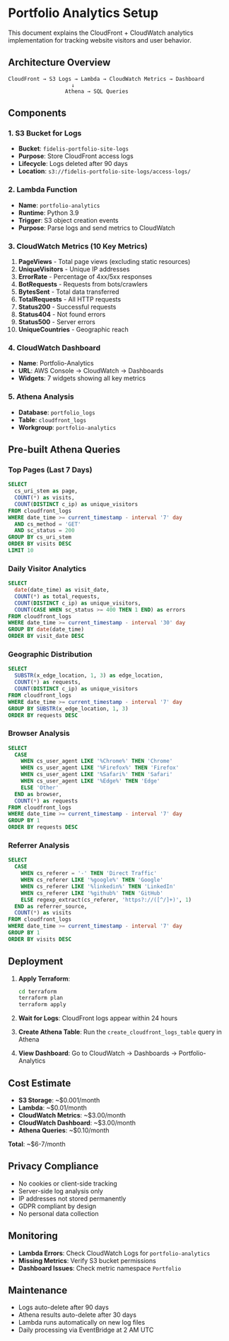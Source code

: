 # Portfolio Analytics Setup

This document explains the CloudFront + CloudWatch analytics implementation for tracking website visitors and user behavior.

## Architecture Overview

```
CloudFront → S3 Logs → Lambda → CloudWatch Metrics → Dashboard
                    ↓
                  Athena → SQL Queries
```

## Components

### 1. S3 Bucket for Logs
- **Bucket**: `fidelis-portfolio-site-logs`
- **Purpose**: Store CloudFront access logs
- **Lifecycle**: Logs deleted after 90 days
- **Location**: `s3://fidelis-portfolio-site-logs/access-logs/`

### 2. Lambda Function
- **Name**: `portfolio-analytics`
- **Runtime**: Python 3.9
- **Trigger**: S3 object creation events
- **Purpose**: Parse logs and send metrics to CloudWatch

### 3. CloudWatch Metrics (10 Key Metrics)
1. **PageViews** - Total page views (excluding static resources)
2. **UniqueVisitors** - Unique IP addresses
3. **ErrorRate** - Percentage of 4xx/5xx responses
4. **BotRequests** - Requests from bots/crawlers
5. **BytesSent** - Total data transferred
6. **TotalRequests** - All HTTP requests
7. **Status200** - Successful requests
8. **Status404** - Not found errors
9. **Status500** - Server errors
10. **UniqueCountries** - Geographic reach

### 4. CloudWatch Dashboard
- **Name**: Portfolio-Analytics
- **URL**: AWS Console → CloudWatch → Dashboards
- **Widgets**: 7 widgets showing all key metrics

### 5. Athena Analysis
- **Database**: `portfolio_logs`
- **Table**: `cloudfront_logs`
- **Workgroup**: `portfolio-analytics`

## Pre-built Athena Queries

### Top Pages (Last 7 Days)
```sql
SELECT 
  cs_uri_stem as page,
  COUNT(*) as visits,
  COUNT(DISTINCT c_ip) as unique_visitors
FROM cloudfront_logs 
WHERE date_time >= current_timestamp - interval '7' day
  AND cs_method = 'GET'
  AND sc_status = 200
GROUP BY cs_uri_stem
ORDER BY visits DESC
LIMIT 10
```

### Daily Visitor Analytics
```sql
SELECT 
  date(date_time) as visit_date,
  COUNT(*) as total_requests,
  COUNT(DISTINCT c_ip) as unique_visitors,
  COUNT(CASE WHEN sc_status >= 400 THEN 1 END) as errors
FROM cloudfront_logs 
WHERE date_time >= current_timestamp - interval '30' day
GROUP BY date(date_time)
ORDER BY visit_date DESC
```

### Geographic Distribution
```sql
SELECT 
  SUBSTR(x_edge_location, 1, 3) as edge_location,
  COUNT(*) as requests,
  COUNT(DISTINCT c_ip) as unique_visitors
FROM cloudfront_logs 
WHERE date_time >= current_timestamp - interval '7' day
GROUP BY SUBSTR(x_edge_location, 1, 3)
ORDER BY requests DESC
```

### Browser Analysis
```sql
SELECT 
  CASE 
    WHEN cs_user_agent LIKE '%Chrome%' THEN 'Chrome'
    WHEN cs_user_agent LIKE '%Firefox%' THEN 'Firefox'
    WHEN cs_user_agent LIKE '%Safari%' THEN 'Safari'
    WHEN cs_user_agent LIKE '%Edge%' THEN 'Edge'
    ELSE 'Other'
  END as browser,
  COUNT(*) as requests
FROM cloudfront_logs 
WHERE date_time >= current_timestamp - interval '7' day
GROUP BY 1
ORDER BY requests DESC
```

### Referrer Analysis
```sql
SELECT 
  CASE 
    WHEN cs_referer = '-' THEN 'Direct Traffic'
    WHEN cs_referer LIKE '%google%' THEN 'Google'
    WHEN cs_referer LIKE '%linkedin%' THEN 'LinkedIn'
    WHEN cs_referer LIKE '%github%' THEN 'GitHub'
    ELSE regexp_extract(cs_referer, 'https?://([^/]+)', 1)
  END as referrer_source,
  COUNT(*) as visits
FROM cloudfront_logs 
WHERE date_time >= current_timestamp - interval '7' day
GROUP BY 1
ORDER BY visits DESC
```

## Deployment

1. **Apply Terraform**:
   ```bash
   cd terraform
   terraform plan
   terraform apply
   ```

2. **Wait for Logs**: CloudFront logs appear within 24 hours

3. **Create Athena Table**: Run the `create_cloudfront_logs_table` query in Athena

4. **View Dashboard**: Go to CloudWatch → Dashboards → Portfolio-Analytics

## Cost Estimate

- **S3 Storage**: ~$0.001/month
- **Lambda**: ~$0.01/month  
- **CloudWatch Metrics**: ~$3.00/month
- **CloudWatch Dashboard**: ~$3.00/month
- **Athena Queries**: ~$0.10/month

**Total**: ~$6-7/month

## Privacy Compliance

- No cookies or client-side tracking
- Server-side log analysis only
- IP addresses not stored permanently
- GDPR compliant by design
- No personal data collection

## Monitoring

- **Lambda Errors**: Check CloudWatch Logs for `portfolio-analytics`
- **Missing Metrics**: Verify S3 bucket permissions
- **Dashboard Issues**: Check metric namespace `Portfolio`

## Maintenance

- Logs auto-delete after 90 days
- Athena results auto-delete after 30 days
- Lambda runs automatically on new log files
- Daily processing via EventBridge at 2 AM UTC